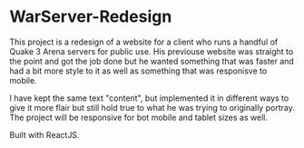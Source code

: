 # WarServer-Redesign
This project is a redesign of a website for a client who runs a handful of Quake 3 Arena servers for public use. His previouse website was straight to the point and got the job done but he wanted something that was faster and had a bit more style to it as well as something that was responisve to mobile.

I have kept the same text "content", but implemented it in different ways to give it more flair but still hold true to what he was trying to originally portray. The project will be responsive for bot mobile and tablet sizes as well.

Built with ReactJS.
